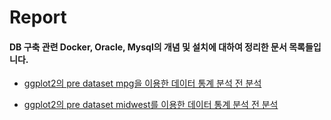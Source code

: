 # Report

#### DB 구축 관련 Docker, Oracle, Mysql의 개념 및 설치에 대하여 정리한 문서 목록들입니다.

  + [ggplot2의 pre dataset mpg을 이용한 데이터 통계 분석 전 분석](https://github.com/Gouwon/Report/blob/master/Data_define_0001.R) 
  
  + [ggplot2의 pre dataset midwest를 이용한 데이터 통계 분석 전 분석](https://github.com/Gouwon/Report/blob/master/Data_define_0002.R) 
  
